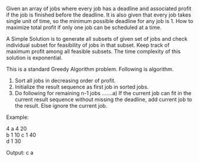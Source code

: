 Given an array of jobs where every job has a deadline and associated profit if the job is finished before the deadline. It is also given that every job takes single unit of time, so the minimum possible deadline for any job is 1. How to maximize total profit if only one job can be scheduled at a time.


A Simple Solution is to generate all subsets of given set of jobs and check individual subset for feasibility of jobs in that subset. Keep track of maximum profit among all feasible subsets. The time complexity of this solution is exponential.

This is a standard Greedy Algorithm problem. Following is algorithm.

1) Sort all jobs in decreasing order of profit.
2) Initialize the result sequence as first job in sorted jobs.
3) Do following for remaining n-1 jobs
.......a) If the current job can fit in the current result sequence
          without missing the deadline, add current job to the result.
	        Else ignore the current job.

Example:

4
a        4            20   
b        1            10
c        1            40  
d        1            30

Output: c a
